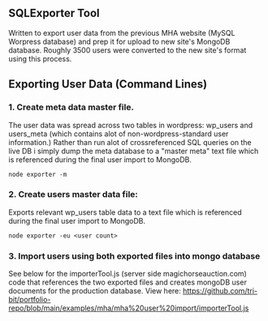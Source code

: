 ## SQLExporter Tool

Written to export user data from the previous MHA website (MySQL Worpress database) and prep it for upload to new site's MongoDB database. Roughly 3500 users were converted to the new site's format using this process.

## Exporting User Data (Command Lines)

### 1. Create meta data master file.
The user data was spread across two tables in wordpress: wp_users and users_meta (which contains alot of non-wordpress-standard user information.) Rather than run alot of crossreferenced SQL queries on the live DB i simply dump the meta database to a "master meta" text file which is referenced during the final user import to MongoDB.

```
node exporter -m
```

###  2. Create users master data file:
Exports relevant wp_users table data to a text file which is referenced during the final user import to MongoDB.

```
node exporter -eu <user count>
```

### 3. Import users using both exported files into mongo database
See below for the importerTool.js (server side magichorseauction.com) code that references the two exported files and creates mongoDB user documents for the production database.
View here: https://github.com/tri-bit/portfolio-repo/blob/main/examples/mha/mha%20user%20import/importerTool.js

